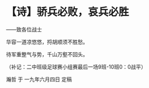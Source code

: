 # 【诗】骄兵必败，哀兵必胜

——致各位战士

华容一道凉悠悠，捋胡顺须不胜愁。

待军重整气与势，千山万壑不回头。

（补记：二中班级足球赛小组赛最后一场9班-10班0：0战平）

瀚哲 于 一九年六月四日 定稿
